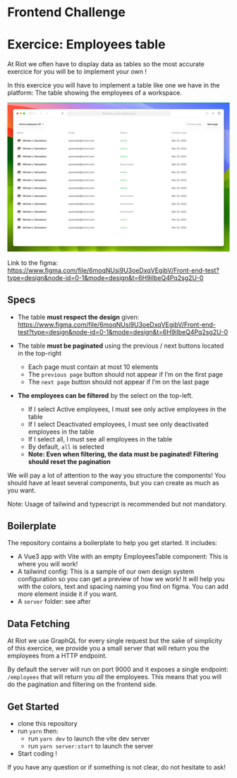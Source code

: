 # Frontend Challenge

# Exercice: Employees table

At Riot we often have to display data as tables so the most accurate exercice for you will be to implement your own !

In this exercice you will have to implement a table like one we have in the platform: The table showing the employees of a workspace.

![Untitled](./docs/design.png)

Link to the figma: https://www.figma.com/file/6moqNUsi9U3oeDxqVEgibV/Front-end-test?type=design&node-id=0-1&mode=design&t=6H9iIbeQ4Pq2sg2U-0

## Specs

- The table **must respect the design** given: https://www.figma.com/file/6moqNUsi9U3oeDxqVEgibV/Front-end-test?type=design&node-id=0-1&mode=design&t=6H9iIbeQ4Pq2sg2U-0

- The table **must be paginated** using the previous / next buttons located in the top-right
  - Each page must contain at most 10 elements
  - The `previous page` button should not appear if I’m on the first page
  - The `next page` button should not appear if I’m on the last page
- **The employees can be filtered** by the select on the top-left.
  - If I select Active employees, I must see only active employees in the table
  - If I select Deactivated employees, I must see only deactivated employees in the table
  - If I select all, I must see all employees in the table
  - By default, `all` is selected
  - **Note: Even when filtering, the data must be paginated! Filtering should reset the pagination**

We will pay a lot of attention to the way you structure the components! You should have at least several components, but you can create as much as you want.

Note: Usage of tailwind and typescript is recommended but not mandatory.

## Boilerplate

The repository contains a boilerplate to help you get started. It includes:

- A Vue3 app with Vite with an empty EmployeesTable component: This is where you will work!
- A tailwind config: This is a sample of our own design system configuration so you can get a preview of how we work! It will help you with the colors, text and spacing naming you find on figma. You can add more element inside it if you want.
- A `server` folder: see after

## Data Fetching

At Riot we use GraphQL for every single request but the sake of simplicity of this exercice, we provide you a small server that will return you the employees from a HTTP endpoint.

By default the server will run on port 9000 and it exposes a single endpoint: `/employees` that will return you _all_ the employees. This means that you will do the pagination and filtering on the frontend side.

## Get Started

- clone this repository
- run `yarn` then:
  - run `yarn dev` to launch the vite dev server
  - run `yarn server:start` to launch the server
- Start coding !

If you have any question or if something is not clear, do not hesitate to ask!
